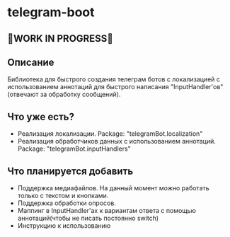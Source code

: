 # telegram-boot

## 🚧WORK IN PROGRESS🚧

## Описание
Библиотека для быстрого создания телеграм ботов с локализацией с использованием аннотаций 
для быстрого написания "InputHandler'ов"(отвечают за обработку сообщений).

## Что уже есть?
- Реализация локализации. Package: "telegramBot.localization"
- Реализация обработчиков данных с использованием аннотаций. Package: "telegramBot.inputHandlers"

## Что планируется добавить
- Поддержка медиафайлов. На данный момент можно работать только с текстом и кнопками.
- Поддержка обработки опросов.
- Маппинг в InputHandler'ах к вариантам ответа с помощью аннотаций(чтобы не писать постоянно switch)
- Инструкцию к использованию